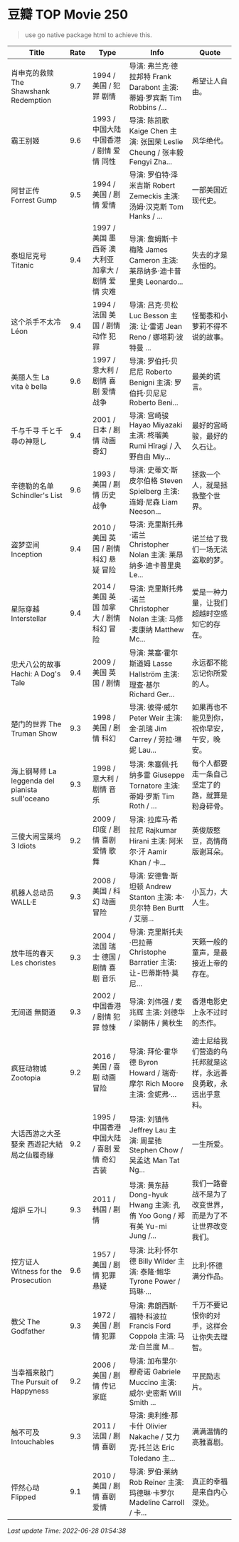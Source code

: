 # 豆瓣 TOP Movie 250

> use go native package html to achieve this.

| Title | Rate | Type | Info | Quote |
| ----- | ---- | ---- | ---- | ----- |
| 肖申克的救赎 The Shawshank Redemption | 9.7 | 1994	/	美国	/	犯罪 剧情 | 导演: 弗兰克·德拉邦特 Frank Darabont			主演: 蒂姆·罗宾斯 Tim Robbins /... | 希望让人自由。 |
| 霸王别姬 | 9.6 | 1993	/	中国大陆 中国香港	/	剧情 爱情 同性 | 导演: 陈凯歌 Kaige Chen			主演: 张国荣 Leslie Cheung / 张丰毅 Fengyi Zha... | 风华绝代。 |
| 阿甘正传 Forrest Gump | 9.5 | 1994	/	美国	/	剧情 爱情 | 导演: 罗伯特·泽米吉斯 Robert Zemeckis			主演: 汤姆·汉克斯 Tom Hanks / ... | 一部美国近现代史。 |
| 泰坦尼克号 Titanic | 9.4 | 1997	/	美国 墨西哥 澳大利亚 加拿大	/	剧情 爱情 灾难 | 导演: 詹姆斯·卡梅隆 James Cameron			主演: 莱昂纳多·迪卡普里奥 Leonardo... | 失去的才是永恒的。  |
| 这个杀手不太冷 Léon | 9.4 | 1994	/	法国 美国	/	剧情 动作 犯罪 | 导演: 吕克·贝松 Luc Besson			主演: 让·雷诺 Jean Reno / 娜塔莉·波特曼 ... | 怪蜀黍和小萝莉不得不说的故事。 |
| 美丽人生 La vita è bella | 9.6 | 1997	/	意大利	/	剧情 喜剧 爱情 战争 | 导演: 罗伯托·贝尼尼 Roberto Benigni			主演: 罗伯托·贝尼尼 Roberto Beni... | 最美的谎言。 |
| 千与千寻 千と千尋の神隠し | 9.4 | 2001	/	日本	/	剧情 动画 奇幻 | 导演: 宫崎骏 Hayao Miyazaki			主演: 柊瑠美 Rumi Hîragi / 入野自由 Miy... | 最好的宫崎骏，最好的久石让。  |
| 辛德勒的名单 Schindler's List | 9.6 | 1993	/	美国	/	剧情 历史 战争 | 导演: 史蒂文·斯皮尔伯格 Steven Spielberg			主演: 连姆·尼森 Liam Neeson... | 拯救一个人，就是拯救整个世界。 |
| 盗梦空间 Inception | 9.4 | 2010	/	美国 英国	/	剧情 科幻 悬疑 冒险 | 导演: 克里斯托弗·诺兰 Christopher Nolan			主演: 莱昂纳多·迪卡普里奥 Le... | 诺兰给了我们一场无法盗取的梦。 |
| 星际穿越 Interstellar | 9.4 | 2014	/	美国 英国 加拿大	/	剧情 科幻 冒险 | 导演: 克里斯托弗·诺兰 Christopher Nolan			主演: 马修·麦康纳 Matthew Mc... | 爱是一种力量，让我们超越时空感知它的存在。 |
| 忠犬八公的故事 Hachi: A Dog's Tale | 9.4 | 2009	/	美国 英国	/	剧情 | 导演: 莱塞·霍尔斯道姆 Lasse Hallström			主演: 理查·基尔 Richard Ger... | 永远都不能忘记你所爱的人。 |
| 楚门的世界 The Truman Show | 9.3 | 1998	/	美国	/	剧情 科幻 | 导演: 彼得·威尔 Peter Weir			主演: 金·凯瑞 Jim Carrey / 劳拉·琳妮 Lau... | 如果再也不能见到你，祝你早安，午安，晚安。 |
| 海上钢琴师 La leggenda del pianista sull'oceano | 9.3 | 1998	/	意大利	/	剧情 音乐 | 导演: 朱塞佩·托纳多雷 Giuseppe Tornatore			主演: 蒂姆·罗斯 Tim Roth / ... | 每个人都要走一条自己坚定了的路，就算是粉身碎骨。  |
| 三傻大闹宝莱坞 3 Idiots | 9.2 | 2009	/	印度	/	剧情 喜剧 爱情 歌舞 | 导演: 拉库马·希拉尼 Rajkumar Hirani			主演: 阿米尔·汗 Aamir Khan / 卡... | 英俊版憨豆，高情商版谢耳朵。 |
| 机器人总动员 WALL·E | 9.3 | 2008	/	美国	/	科幻 动画 冒险 | 导演: 安德鲁·斯坦顿 Andrew Stanton			主演: 本·贝尔特 Ben Burtt / 艾丽... | 小瓦力，大人生。 |
| 放牛班的春天 Les choristes | 9.3 | 2004	/	法国 瑞士 德国	/	剧情 喜剧 音乐 | 导演: 克里斯托夫·巴拉蒂 Christophe Barratier			主演: 让-巴蒂斯特·莫尼... | 天籁一般的童声，是最接近上帝的存在。  |
| 无间道 無間道 | 9.3 | 2002	/	中国香港	/	剧情 犯罪 惊悚 | 导演: 刘伟强 / 麦兆辉			主演: 刘德华 / 梁朝伟 / 黄秋生 | 香港电影史上永不过时的杰作。 |
| 疯狂动物城 Zootopia | 9.2 | 2016	/	美国	/	喜剧 动画 冒险 | 导演: 拜伦·霍华德 Byron Howard / 瑞奇·摩尔 Rich Moore			主演: 金妮弗·... | 迪士尼给我们营造的乌托邦就是这样，永远善良勇敢，永远出乎意料。 |
| 大话西游之大圣娶亲 西遊記大結局之仙履奇緣 | 9.2 | 1995	/	中国香港 中国大陆	/	喜剧 爱情 奇幻 古装 | 导演: 刘镇伟 Jeffrey Lau			主演: 周星驰 Stephen Chow / 吴孟达 Man Tat Ng... | 一生所爱。 |
| 熔炉 도가니 | 9.3 | 2011	/	韩国	/	剧情 | 导演: 黄东赫 Dong-hyuk Hwang			主演: 孔侑 Yoo Gong / 郑有美 Yu-mi Jung /... | 我们一路奋战不是为了改变世界，而是为了不让世界改变我们。 |
| 控方证人 Witness for the Prosecution | 9.6 | 1957	/	美国	/	剧情 犯罪 悬疑 | 导演: 比利·怀尔德 Billy Wilder			主演: 泰隆·鲍华 Tyrone Power / 玛琳·... | 比利·怀德满分作品。 |
| 教父 The Godfather | 9.3 | 1972	/	美国	/	剧情 犯罪 | 导演: 弗朗西斯·福特·科波拉 Francis Ford Coppola			主演: 马龙·白兰度 M... | 千万不要记恨你的对手，这样会让你失去理智。 |
| 当幸福来敲门 The Pursuit of Happyness | 9.2 | 2006	/	美国	/	剧情 传记 家庭 | 导演: 加布里尔·穆奇诺 Gabriele Muccino			主演: 威尔·史密斯 Will Smith ... | 平民励志片。  |
| 触不可及 Intouchables | 9.3 | 2011	/	法国	/	剧情 喜剧 | 导演: 奥利维·那卡什 Olivier Nakache / 艾力克·托兰达 Eric Toledano			主... | 满满温情的高雅喜剧。 |
| 怦然心动 Flipped | 9.1 | 2010	/	美国	/	剧情 喜剧 爱情 | 导演: 罗伯·莱纳 Rob Reiner			主演: 玛德琳·卡罗尔 Madeline Carroll / 卡... | 真正的幸福是来自内心深处。 |

*Last update Time: 2022-06-28 01:54:38*